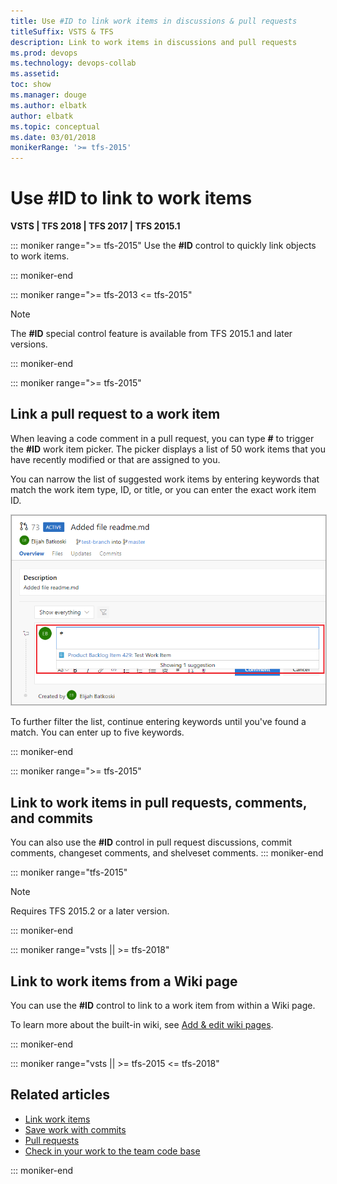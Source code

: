 ```yaml
---
title: Use #ID to link work items in discussions & pull requests 
titleSuffix: VSTS & TFS
description: Link to work items in discussions and pull requests 
ms.prod: devops
ms.technology: devops-collab
ms.assetid: 
toc: show
ms.manager: douge
ms.author: elbatk
author: elbatk
ms.topic: conceptual
ms.date: 03/01/2018
monikerRange: '>= tfs-2015'
---
```




# Use #ID to link to work items  

**VSTS | TFS 2018 | TFS 2017 | TFS 2015.1**

::: moniker range=">= tfs-2015"
Use the **#ID** control to quickly link objects to work items.     

::: moniker-end

<a id="mention-wit-id">  </a>

::: moniker range=">= tfs-2013 <= tfs-2015"
> [!NOTE]  
> The **#ID** special control feature is available from TFS 2015.1 and later versions.    

::: moniker-end

::: moniker range=">= tfs-2015"
## Link a pull request to a work item 

When leaving a code comment in a pull request, you can type **#** to trigger the **#ID** work item picker. The picker displays a list of 50 work items that you have recently modified or that are assigned to you. 

You can narrow the list of suggested work items by entering keywords that match the work item type, ID, or title, or you can enter the exact work item ID.

<img src="_img/ALM_PRD_ID_PR.png" alt="Pull request comment area, type # to invoke work item control" style="border: 1px solid #CCCCCC;" />     

To further filter the list, continue entering keywords until you've found a match. You can enter up to five keywords.   

::: moniker-end


::: moniker range=">= tfs-2015"

## Link to work items in pull requests, comments, and commits
 
You can also use the **#ID** control in pull request discussions, commit comments, changeset comments, and shelveset comments. 
::: moniker-end

::: moniker range="tfs-2015"
> [!NOTE]  
> Requires TFS 2015.2 or a later version.   

::: moniker-end


::: moniker range="vsts || >= tfs-2018"

## Link to work items from a Wiki page
 
You can use the **#ID** control to link to a work item from within a Wiki page.   

To learn more about the built-in wiki, see [Add & edit wiki pages](../collaborate/add-edit-wiki.md). 

::: moniker-end

::: moniker range="vsts || >= tfs-2015 <= tfs-2018"
## Related articles

- [Link work items](../work/backlogs/add-link.md)
- [Save work with commits](../git/tutorial/commits.md)
- [Pull requests](../git/tutorial/pullrequest.md)
- [Check in your work to the team code base](../tfvc/check-your-work-team-codebase.md) 

::: moniker-end